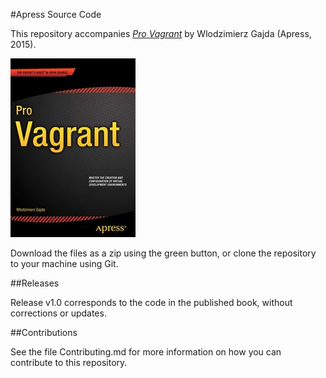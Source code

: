 #Apress Source Code

This repository accompanies [*Pro Vagrant*](http://www.apress.com/9781484200742) by Wlodzimierz Gajda (Apress, 2015).

![Cover image](9781484200742.jpg)

Download the files as a zip using the green button, or clone the repository to your machine using Git.

##Releases

Release v1.0 corresponds to the code in the published book, without corrections or updates.

##Contributions

See the file Contributing.md for more information on how you can contribute to this repository.
